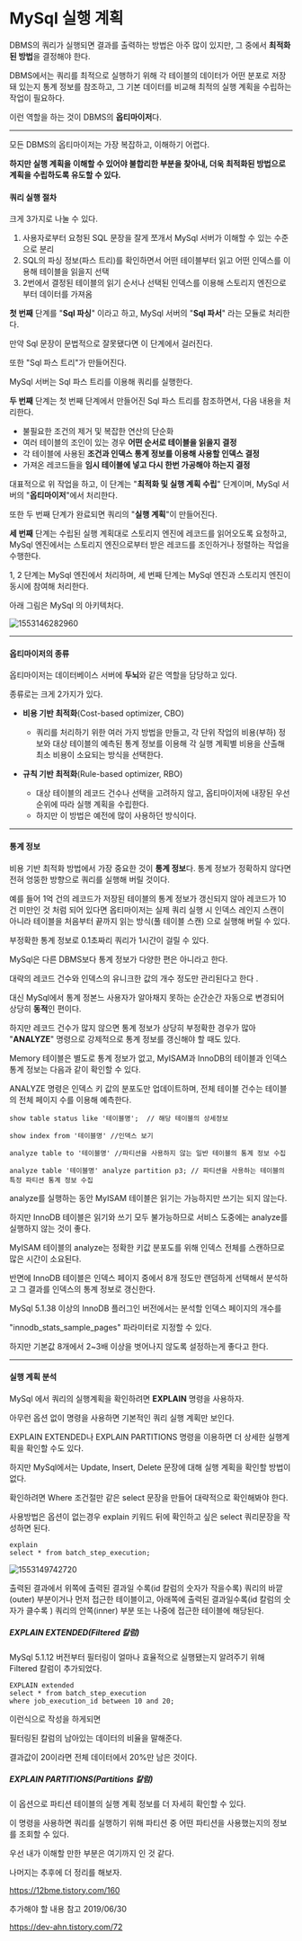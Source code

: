 # MySql 실행 계획



DBMS의 쿼리가 실행되면 결과를 출력하는 방법은 아주 많이 있지만, 그 중에서 **최적화된 방법**을 결정해야 한다. 

DBMS에서는 쿼리를 최적으로 실행하기 위해 각 테이블의 데이터가 어떤 분포로 저장돼 있는지 통계 정보를 참조하고, 그 기본 데이터를 비교해 최적의 실행 계획을 수립하는 작업이 필요하다.

이런 역할을 하는 것이 DBMS의 **옵티마이저**다.



------

모든 DBMS의 옵티마이저는 가장 복잡하고, 이해하기 어렵다.

**하지만 실행 계획을 이해할 수 있어야 불합리한 부분을 찾아내, 더욱 최적화된 방법으로 계획을 수립하도록 유도할 수 있다.**



#### 쿼리  실행 절차

크게 3가지로 나눌 수 있다.



1. 사용자로부터 요청된 SQL 문장을 잘게 쪼개서 MySql 서버가 이해할 수 있는 수준으로 분리
2. SQL의 파싱 정보(파스 트리)를 확인하면서 어떤 테이블부터 읽고 어떤 인덱스를 이용해 테이블을 읽을지 선택
3. 2번에서 결정된 테이블의 읽기 순서나 선택된 인덱스를 이용해 스토리지 엔진으로부터 데이터를 가져옴



**첫 번째** 단계를 "**Sql 파싱**" 이라고 하고, MySql 서버의 "**Sql 파서**" 라는 모듈로 처리한다.

만약 Sql 문장이 문법적으로 잘못됐다면 이 단계에서 걸러진다.

또한 "Sql 파스 트리"가 만들어진다.

MySql 서버는 Sql 파스 트리를 이용해 쿼리를 실행한다.



**두 번째** 단계는 첫 번째 단계에서 만들어진 Sql 파스 트리를 참조하면서, 다음 내용을 처리한다.

- 불필요한 조건의 제거 및 복잡한 연산의 단순화
- 여러 테이블의 조인이 있는 경우 **어떤 순서로 테이블을 읽을지 결정**
- 각 테이블에 사용된 **조건과 인덱스 통계 정보를 이용해 사용할 인덱스 결정**
- 가져온 레코드들을 **임시 테이블에 넣고 다시 한번 가공해야 하는지 결정**



대표적으로 위 작업을 하고, 이 단계는 "**최적화 및 실행 계획 수립**" 단계이며, MySql 서버의 "**옵티마이저**"에서 처리한다. 

또한 두 번째 단계가 완료되면 쿼리의 "**실행 계획**"이 만들어진다.





**세 번째** 단계는 수립된 실행 계획대로 스토리지 엔진에 레코드를 읽어오도록 요청하고, MySql 엔진에서는 스토리지 엔진으로부터 받은 레코드를 조인하거나 정렬하는 작업을 수행한다.





1, 2 단계는 MySql 엔진에서 처리하며, 세 번째 단계는 MySql 엔진과 스토리지 엔진이 동시에 참여해 처리한다.



아래 그림은 MySql 의 아키텍처다.

![1553146282960](C:\Users\Lenovo\AppData\Roaming\Typora\typora-user-images\1553146282960.png)



------



#### 옵티마이저의 종류

옵티마이저는 데이터베이스 서버에 **두뇌**와 같은 역할을 담당하고 있다.

종류로는 크게 2가지가 있다.

- **비용 기반 최적화**(Cost-based optimizer, CBO)
  - 쿼리를 처리하기 위한 여러 가지 방법을 만들고, 각 단위 작업의 비용(부하) 정보와 대상 테이블의 예측된 통계 정보를 이용해 각 실행 계획별 비용을 산출해 최소 비용이 소요되는 방식을 선택한다.



- **규칙 기반 최적화**(Rule-based optimizer, RBO)
  - 대상 테이블의 레코드 건수나 선택을 고려하지 않고, 옵티마이저에 내장된 우선순위에 따라 실행 계획을 수립한다.
  - 하지만 이 방법은 예전에 많이 사용하던 방식이다.





------

#### 통계 정보

비용 기반 최적화 방법에서 가장 중요한 것이 **통계 정보**다. 통계 정보가 정확하지 않다면 전혀 엉뚱한 방향으로 쿼리를 실행해 버릴 것이다.

예를 들어 1억 건의 레코드가 저장된 테이블의 통계 정보가 갱신되지 않아 레코드가 10건 미만인 것 처럼 되어 있다면 옵티마이저는 실제 쿼리 실행 시 인덱스 레인지 스캔이 아니라 테이블을 처음부터 끝까지 읽는 방식(풀 테이블 스캔) 으로 실행해 버릴 수 있다.

부정확한 통계 정보로 0.1초짜리 쿼리가 1시간이 걸릴 수 있다.



MySql은 다른 DBMS보다 통계 정보가 다양한 편은 아니라고 한다.

대략의 레코드 건수와 인덱스의 유니크한 값의 개수 정도만 관리된다고 한다 .

대신 MySql에서 통계 정본느 사용자가 알아채지 못하는 순간순간 자동으로 변경되어 상당히 **동적**인 편이다.

하지만 레코드 건수가 많지 않으면 통계 정보가 상당히 부정확한 경우가 많아 "**ANALYZE**" 명령으로 강제적으로 통계 정보를 갱신해야 할 때도 있다.  





Memory 테이블은 별도로 통계 정보가 없고, MyISAM과 InnoDB의 테이블과 인덱스 통계 정보는 다음과 같이 확인할 수 있다.

ANALYZE 명령은 인덱스 키 값의 분포도만 업데이트하며, 전체 테이블 건수는 테이블의 전체 페이지 수를 이용해 예측한다.

```mysql
show table status like '테이블명';  // 해당 테이블의 상세정보

show index from '테이블명' //인덱스 보기

analyze table to '테이블명' //파티션을 사용하지 않는 일반 테이블의 통계 정보 수집

analyze table '테이블명' analyze partition p3; // 파티션을 사용하는 테이블의 특정 파티션 통계 정보 수집

```

 analyze를 실행하는 동안 MyISAM 테이블은 읽기는 가능하지만 쓰기는 되지 않는다.

하지만 InnoDB 테이블은 읽기와 쓰기 모두 불가능하므로 서비스 도중에는 analyze를 실행하지 않는 것이 좋다.

MyISAM 테이블의 analyze는 정확한 키값 분포도를 위해 인덱스 전체를 스캔하므로 많은 시간이 소요된다.

반면에 InnoDB 테이블은 인덱스 페이지 중에서 8개 정도만 랜덤하게 선택해서 분석하고 그 결과를 인덱스의 통계 정보로 갱신한다.



MySql 5.1.38 이상의 InnoDB 플러그인 버전에서는 분석할 인덱스 페이지의 개수를 

"innodb_stats_sample_pages" 파라미터로 지정할 수 있다.

하지만 기본값 8개에서 2~3배 이상을 벗어나지 않도록 설정하는게 좋다고 한다.



------



#### 실행 계획 분석

MySql 에서 쿼리의 실행계획을 확인하려면 **EXPLAIN** 명령을 사용하자.

아무런 옵션 없이 명령을 사용하면 기본적인 쿼리 실행 계획만 보인다.

EXPLAIN EXTENDED나 EXPLAIN PARTITIONS 명령을 이용하면 더 상세한 실행계획을 확인할 수도 있다.

하지만 MySql에서는 Update, Insert, Delete 문장에 대해 실행 계획을 확인할 방법이 없다.

확인하려면 Where 조건절만 같은 select 문장을 만들어 대략적으로 확인해봐야 한다.





사용방법은 옵션이 없는경우 explain 키워드 뒤에 확인하고 싶은 select 쿼리문장을 작성하면 된다.

```
explain
select * from batch_step_execution;

```



![1553149742720](C:\Users\Lenovo\AppData\Roaming\Typora\typora-user-images\1553149742720.png)



출력된 결과에서 위쪽에 출력된 결과일 수록(id 칼럼의 숫자가 작을수록) 쿼리의 바깥(outer) 부분이거나 먼저 접근한 테이블이고, 아래쪽에 출력된 결과일수록(id 칼럼의 숫자가 클수록 )        쿼리의 안쪽(inner) 부분 또는 나중에 접근한 테이블에 해당된다. 





##### EXPLAIN EXTENDED(Filtered 칼럼)

MySql 5.1.12 버전부터 필터링이 얼마나 효율적으로 실행됐는지 알려주기 위해 Filtered 칼럼이 추가되었다. 

```mysql
EXPLAIN extended
select * from batch_step_execution
where job_execution_id between 10 and 20;
```

이런식으로 작성을 하게되면

필터링된 칼럼의 남아있는 데이터의 비율을 말해준다.

결과값이 20이라면 전체 데이터에서 20%만 남은 것이다.



##### EXPLAIN PARTITIONS(Partitions 칼럼)

이 옵션으로 파티션 테이블의 실행 계획 정보를 더 자세히 확인할 수 있다.

이 명령을 사용하면 쿼리를 실행하기 위해 파티션 중 어떤 파티션을 사용했는지의 정보를 조회할 수 있다.



우선 내가 이해할 만한 부분은 여기까지 인 것 같다.

나머지는 추후에 더 정리를 해보자.



 https://12bme.tistory.com/160



추가해야 할 내용 참고 2019/06/30

<https://dev-ahn.tistory.com/72>